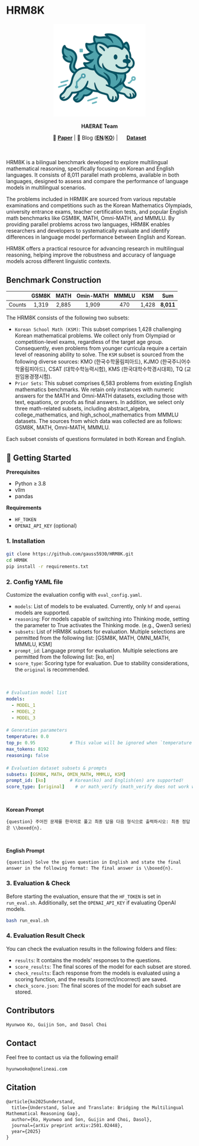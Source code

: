 # HRM8K

<div align="center">
  <img src="assets/HAERAE_logo.png" alt="HAERAE_logo" width="250" height="250">
</div>

<p align="center">
  <b> HAERAE Team</b></a>
</p>

<div align="center">
  📝 <a href="https://arxiv.org/abs/2501.02448"><b>Paper</b></a>  
  |  📃 Blog (<a href="https://www.onelineai.com/blog/korean-reasoning-benchmarks"><b>EN</b></a>/<a href="https://www.onelineai.com/blog/%ED%95%9C%EA%B5%AD%EC%96%B4-%EC%B6%94%EB%A1%A0-%EB%B2%A4%EC%B9%98%EB%A7%88%ED%81%AC-hrm8k-hrmcr"><b>KO</b></a>)  
  |  <img src="https://huggingface.co/front/assets/huggingface_logo-noborder.svg" height="16" width="16" style="vertical-align:middle">  <a href="https://huggingface.co/datasets/HAERAE-HUB/HRM8K"><b>Dataset</b></a> 
</div>
<br>
<br>

HRM8K is a bilingual benchmark developed to explore multilingual mathematical reasoning, specifically focusing on Korean and English languages. 
It consists of 8,011 parallel math problems, available in both languages, designed to assess and compare the performance of language models in multilingual scenarios.

The problems included in HRM8K are sourced from various reputable examinations and competitions such as the Korean Mathematics Olympiads, university entrance exams, teacher certification tests, and popular English math benchmarks like GSM8K, MATH, Omni-MATH, and MMMLU. 
By providing parallel problems across two languages, HRM8K enables researchers and developers to systematically evaluate and identify differences in language model performance between English and Korean.

HRM8K offers a practical resource for advancing research in multilingual reasoning, helping improve the robustness and accuracy of language models across different linguistic contexts.

## Benchmark Construction

||GSM8K|MATH|Omin-MATH|MMMLU|KSM|Sum|
|:---:|:---:|:---:|:---:|:---:|:---:|:---:|
|Counts|1,319|2,885|1,909|470|1,428|**8,011**|

The HRM8K consists of the following two subsets:

- `Korean School Math (KSM)`: This subset comprises 1,428 challenging Korean mathematical problems. We collect only from Olympiad or competition-level exams, regardless of the target age group. Consequently, even problems from younger curricula require a certain level of reasoning ability to solve. The `KSM` subset is sourced from the following diverse sources: KMO (한국수학올림피아드), KJMO (한국주니어수학올림피아드), CSAT (대학수학능력시험), KMS (한국대학수학경시대회), TQ (교원임용경쟁시험).
- `Prior Sets`: This subset comprises 6,583 problems from existing English mathematics benchmarks. We retain only instances with numeric answers for the MATH and Omni-MATH datasets, excluding those with text, equations, or proofs as final answers. In addition, we select only three math-related subsets, including abstract_algebra, college_mathematics, and high_school_mathematics from MMMLU datasets. The sources from which data was collected are as follows: GSM8K, MATH, Omni-MATH, MMMLU.

Each subset consists of questions formulated in both Korean and English.

## 🚀 Getting Started

**Prerequisites**
- Python ≥ 3.8
- vllm
- pandas

**Requirements**
- `HF_TOKEN`
- `OPENAI_API_KEY` (optional)

### 1. Installation

```bash
git clone https://github.com/gauss5930/HRM8K.git
cd HRM8K
pip install -r requirements.txt
```

### 2. Config YAML file

Customize the evaluation config with `eval_config.yaml`.
- `models`: List of models to be evaluated. Currently, only `hf` and `openai` models are supported.
- `reasoning`: For models capable of switching into Thinking mode, setting the parameter to True activates the Thinking mode. (e.g., Qwen3 series)
- `subsets`: List of HRM8K subsets for evaluation. Multiple selections are permitted from the following list: [GSM8K, MATH, OMNI_MATH, MMMLU, KSM]
- `prompt_id`: Language prompt for evaluation. Multiple selections are permitted from the following list: [ko, en]
- `score_type`: Scoring type for evaluation. Due to stability considerations, the `original` is recommended.
<br>

```yaml
# Evaluation model list
models:
  - MODEL_1
  - MODEL_2
  - MODEL_3

# Generation parameters
temperature: 0.0
top_p: 0.95             # This value will be ignored when `temperature` set to 0.0
max_tokens: 8192
reasoning: false

# Evaluation dataset subsets & prompts
subsets: [GSM8K, MATH, OMIN_MATH, MMMLU, KSM]
prompt_id: [ko]         # Korean(ko) and English(en) are supported!
score_type: [original]    # or math_verify (math_verify does not work well on `MMMLU` subset)
```
<br>

**Korean Prompt**
```
{question} 주어진 문제를 한국어로 풀고 최종 답을 다음 형식으로 출력하시오: 최종 정답은 \\boxed{n}.
```
<br>

**English Prompt**
```
{question} Solve the given question in English and state the final answer in the following format: The final answer is \\boxed{n}.
```

### 3. Evaluation & Check

Before starting the evaluation, ensure that the `HF_TOKEN` is set in `run_eval.sh`. Additionally, set the `OPENAI_API_KEY` if evaluating OpenAI models.

```bash
bash run_eval.sh
```

### 4. Evaluation Result Check

You can check the evaluation results in the following folders and files:

- `results`: It contains the models' responses to the questions.
- `score_results`: The final scores of the model for each subset are stored.
- `check_results`: Each response from the models is evaluated using a scoring function, and the results (correct/incorrect) are saved.
- `check_score.json`: The final scores of the model for each subset are stored.

## Contributors
```
Hyunwoo Ko, Guijin Son, and Dasol Choi
```

## Contact

Feel free to contact us via the following email!

```
hyunwooko@onelineai.com
```

## Citation
```
@article{ko2025understand,
  title={Understand, Solve and Translate: Bridging the Multilingual Mathematical Reasoning Gap},
  author={Ko, Hyunwoo and Son, Guijin and Choi, Dasol},
  journal={arXiv preprint arXiv:2501.02448},
  year={2025}
}
```